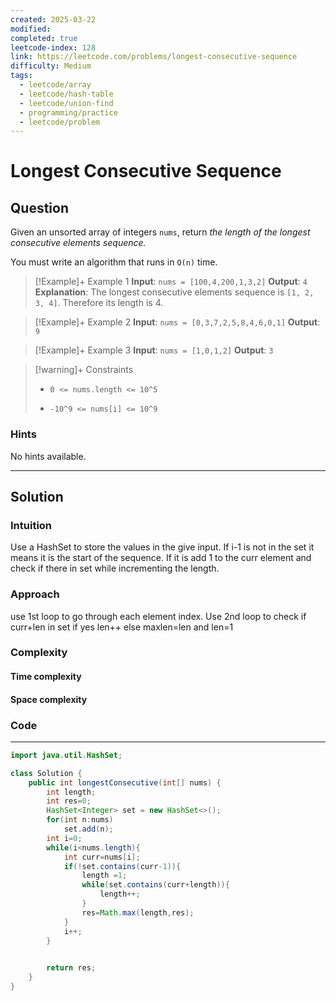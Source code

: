 ```yaml
---
created: 2025-03-22
modified: 
completed: true
leetcode-index: 128
link: https://leetcode.com/problems/longest-consecutive-sequence
difficulty: Medium
tags:
  - leetcode/array
  - leetcode/hash-table
  - leetcode/union-find
  - programming/practice
  - leetcode/problem
---
```

# Longest Consecutive Sequence

## Question
Given an unsorted array of integers `nums`, return *the length of the longest consecutive elements sequence.*

You must write an algorithm that runs in `O(n)` time.

 

>[!Example]+ Example 1
>**Input**: `nums = [100,4,200,1,3,2]`
>**Output**: `4`
>**Explanation**:
>The longest consecutive elements sequence is `[1, 2, 3, 4]`. Therefore its length is 4. 

>[!Example]+ Example 2
>**Input**: `nums = [0,3,7,2,5,8,4,6,0,1]`
>**Output**: `9
`

>[!Example]+ Example 3
>**Input**: `nums = [1,0,1,2]`
>**Output**: `3
`

>[!warning]+ Constraints
>- `0 <= nums.length <= 10^5`
>
>- `-10^9 <= nums[i] <= 10^9`
### Hints
No hints available.

---
## Solution

### Intuition
Use a HashSet to store the values in the give input.
If i-1 is not in the set it means it is the start of the sequence.
If it is add 1 to the curr element and check if there in set while incrementing the length.



### Approach
use 1st loop to go through each element index.
Use 2nd loop to check if curr+len in set if yes len++ else maxlen=len and len=1 


### Complexity

#### Time complexity


#### Space complexity


### Code
---
```java
import java.util.HashSet;

class Solution {
    public int longestConsecutive(int[] nums) {
        int length;
        int res=0;
        HashSet<Integer> set = new HashSet<>(); 
        for(int n:nums)
            set.add(n);
        int i=0;
        while(i<nums.length){
            int curr=nums[i];
            if(!set.contains(curr-1)){
                length =1;
                while(set.contains(curr+length)){
                    length++;
                }
                res=Math.max(length,res);
            }
            i++;
        }
        

        return res;
    }
}
```